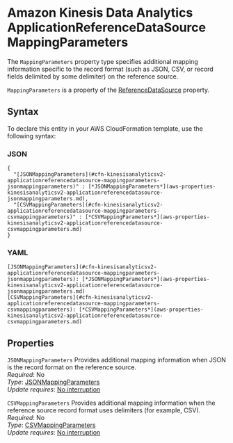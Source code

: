 # Amazon Kinesis Data Analytics ApplicationReferenceDataSource MappingParameters<a name="aws-properties-kinesisanalyticsv2-applicationreferencedatasource-mappingparameters"></a>

<a name="aws-properties-kinesisanalyticsv2-applicationreferencedatasource-mappingparameters-description"></a>The `MappingParameters` property type specifies additional mapping information specific to the record format \(such as JSON, CSV, or record fields delimited by some delimiter\) on the reference source\.

<a name="aws-properties-kinesisanalyticsv2-applicationreferencedatasource-mappingparameters-inheritance"></a> `MappingParameters` is a property of the [ReferenceDataSource](aws-properties-kinesisanalyticsv2-applicationreferencedatasource-referencedatasource.md) property\.

## Syntax<a name="aws-properties-kinesisanalyticsv2-applicationreferencedatasource-mappingparameters-syntax"></a>

To declare this entity in your AWS CloudFormation template, use the following syntax:

### JSON<a name="aws-properties-kinesisanalyticsv2-applicationreferencedatasource-mappingparameters-syntax.json"></a>

```
{
  "[JSONMappingParameters](#cfn-kinesisanalyticsv2-applicationreferencedatasource-mappingparameters-jsonmappingparameters)" : [*JSONMappingParameters*](aws-properties-kinesisanalyticsv2-applicationreferencedatasource-jsonmappingparameters.md),
  "[CSVMappingParameters](#cfn-kinesisanalyticsv2-applicationreferencedatasource-mappingparameters-csvmappingparameters)" : [*CSVMappingParameters*](aws-properties-kinesisanalyticsv2-applicationreferencedatasource-csvmappingparameters.md)
}
```

### YAML<a name="aws-properties-kinesisanalyticsv2-applicationreferencedatasource-mappingparameters-syntax.yaml"></a>

```
[JSONMappingParameters](#cfn-kinesisanalyticsv2-applicationreferencedatasource-mappingparameters-jsonmappingparameters): [*JSONMappingParameters*](aws-properties-kinesisanalyticsv2-applicationreferencedatasource-jsonmappingparameters.md)
[CSVMappingParameters](#cfn-kinesisanalyticsv2-applicationreferencedatasource-mappingparameters-csvmappingparameters): [*CSVMappingParameters*](aws-properties-kinesisanalyticsv2-applicationreferencedatasource-csvmappingparameters.md)
```

## Properties<a name="aws-properties-kinesisanalyticsv2-applicationreferencedatasource-mappingparameters-properties"></a>

`JSONMappingParameters`  <a name="cfn-kinesisanalyticsv2-applicationreferencedatasource-mappingparameters-jsonmappingparameters"></a>
Provides additional mapping information when JSON is the record format on the reference source\.   
 *Required*: No  
 *Type*: [JSONMappingParameters](aws-properties-kinesisanalyticsv2-applicationreferencedatasource-jsonmappingparameters.md)  
 *Update requires*: [No interruption](using-cfn-updating-stacks-update-behaviors.md#update-no-interrupt) 

`CSVMappingParameters`  <a name="cfn-kinesisanalyticsv2-applicationreferencedatasource-mappingparameters-csvmappingparameters"></a>
Provides additional mapping information when the reference source record format uses delimiters \(for example, CSV\)\.   
 *Required*: No  
 *Type*: [CSVMappingParameters](aws-properties-kinesisanalyticsv2-applicationreferencedatasource-csvmappingparameters.md)  
 *Update requires*: [No interruption](using-cfn-updating-stacks-update-behaviors.md#update-no-interrupt) 